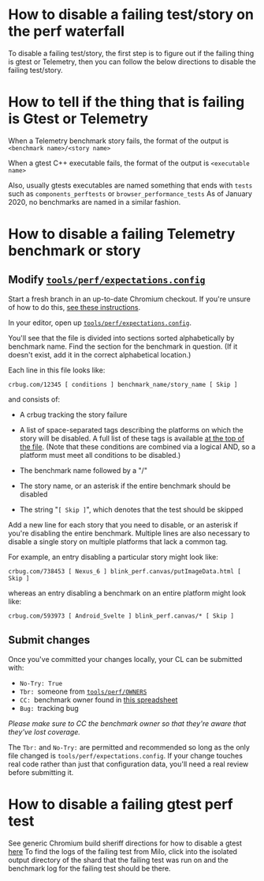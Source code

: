 # How to disable a failing test/story on the perf waterfall

To disable a failing test/story, the first step is to figure
out if the failing thing is gtest or Telemetry, then you can
follow the below directions to disable the failing test/story.

# How to tell if the thing that is failing is Gtest or Telemetry

When a Telemetry benchmark story fails, the format of the output is
`<benchmark name>/<story name>`

When a gtest C++ executable fails, the format of the output is
`<executable name>`

Also, usually gtests executables are named something that ends
with `tests` such as `components_perftests` or `browser_performance_tests`
As of January 2020, no benchmarks are named in a similar fashion.

# How to disable a failing Telemetry benchmark or story

## Modify [`tools/perf/expectations.config`](https://cs.chromium.org/chromium/src/tools/perf/expectations.config?q=expectations.config&sq=package:chromium&dr)

Start a fresh branch in an up-to-date Chromium checkout. If you're unsure of how to do this, [see these instructions](https://www.chromium.org/developers/how-tos/get-the-code).

In your editor, open up [`tools/perf/expectations.config`](https://cs.chromium.org/chromium/src/tools/perf/expectations.config?q=expectations.config&sq=package:chromium&dr).

You'll see that the file is divided into sections sorted alphabetically by benchmark name. Find the section for the benchmark in question. (If it doesn't exist, add it in the correct alphabetical location.)

Each line in this file looks like:

    crbug.com/12345 [ conditions ] benchmark_name/story_name [ Skip ]

and consists of:

* A crbug tracking the story failure

* A list of space-separated tags describing the platforms on which the story will be disabled. A full list of these tags is available [at the top of the file](https://cs.chromium.org/chromium/src/tools/perf/expectations.config?type=cs&q=tools/perf/expectations.config&sq=package:chromium&g=0&l=5). (Note that these conditions are combined via a logical AND, so a platform must meet all conditions to be disabled.)

* The benchmark name followed by a "/"

* The story name, or an asterisk if the entire benchmark should be disabled

* The string "`[ Skip ]`", which denotes that the test should be skipped

Add a new line for each story that you need to disable, or an asterisk if you're disabling the entire benchmark. Multiple lines are also necessary to disable a single story on multiple platforms that lack a common tag.

For example, an entry disabling a particular story might look like:

    crbug.com/738453 [ Nexus_6 ] blink_perf.canvas/putImageData.html [ Skip ]


whereas an entry disabling a benchmark on an entire platform might look like:

    crbug.com/593973 [ Android_Svelte ] blink_perf.canvas/* [ Skip ]

## Submit changes

Once you've committed your changes locally, your CL can be submitted with:

- `No-Try: True`
- `Tbr: `someone from [`tools/perf/OWNERS`](https://cs.chromium.org/chromium/src/tools/perf/OWNERS?q=tools/perf/owners&sq=package:chromium&dr)
- `CC: `benchmark owner found in [this spreadsheet](https://docs.google.com/spreadsheets/u/1/d/1xaAo0_SU3iDfGdqDJZX_jRV0QtkufwHUKH3kQKF3YQs/edit#gid=0)
- `Bug: `tracking bug

*Please make sure to CC the benchmark owner so that they're aware that they've lost coverage.*

The `Tbr:` and `No-Try:` are permitted and recommended so long as the only file changed is `tools/perf/expectations.config`. If your change touches real code rather than just that configuration data, you'll need a real review before submitting it.

# How to disable a failing gtest perf test

See generic Chromium build sheriff directions for how to disable a gtest [here](https://www.chromium.org/developers/tree-sheriffs/sheriff-details-chromium#TOC-How-do-I-disable-a-flaky-test-)
To find the logs of the failing test from Milo, click into the
isolated output directory of the shard that the failing test
was run on and the benchmark log for the failing test should be
there.
